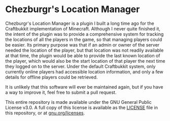 # Chezburgr's Location Manager

Chezburgr's Location Manager is a plugin I built a long time ago for the Craftbukkit implementation of Minecraft. Although I never quite finished it, the intent of the plugin was to provide a comprehensive system for tracking the locations of all the players in the game, so that managing players could be easier. Its primary purpose was that if an admin or owner of the server needed the location of the player, but that location was not readily available at that time, the plugin would be able to provide the last known location of the player, which would also be the start location of that player the next time they logged on to the server. Under the default Craftbukkit system, only currently online players had accessible location information, and only a few details for offline players could be retrieved.

It is unlikely that this software will ever be maintained again, but if you have a way to improve it, feel free to submit a pull request.

This entire repository is made available under the GNU General Public License v3.0. A full copy of this license is available as the [LICENSE](LICENSE) file in this repository, or at [gnu.org/licenses](http://www.gnu.org/licenses/).

